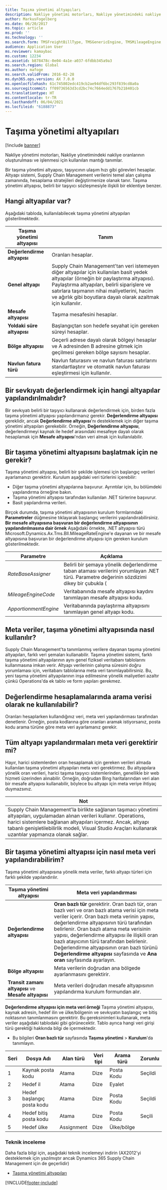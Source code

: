 ```yaml
---
title: Taşıma yönetimi altyapıları
description: Nakliye yönetimi motorları, Nakliye yönetimindeki nakliye oranlarının oluşturulması ve işlenmesi için kullanılan mantığı tanımlar.
author: MarkusFogelberg
ms.date: 06/20/2017
ms.topic: article
ms.prod: ''
ms.technology: ''
ms.search.form: TMSFreightBillType, TMSGenericEngine, TMSMileageEngine, TMSRateEngine, TMSTransitTimeEngine, TMSZoneEngine, TMSFreightBillTypeAssignment, TMSZoneMaster, TMSEngineParameters
audience: Application User
ms.reviewer: kamaybac
ms.custom: 12234
ms.assetid: b878478c-0e04-4a1e-a037-6fdbb345a9a3
ms.search.region: Global
ms.author: mafoge
ms.search.validFrom: 2016-02-28
ms.dyn365.ops.version: AX 7.0.0
ms.openlocfilehash: 61c745802edc419cb2ae94df6bc293f839cd8a0a
ms.sourcegitcommit: ff09736563d3cd2bc74c7664edd1767b218401cb
ms.translationtype: HT
ms.contentlocale: tr-TR
ms.lasthandoff: 06/04/2021
ms.locfileid: "6188873"
---
```

# <a name="transportation-management-engines"></a>Taşıma yönetimi altyapıları

[!include [banner](../includes/banner.md)]

Nakliye yönetimi motorları, Nakliye yönetimindeki nakliye oranlarının oluşturulması ve işlenmesi için kullanılan mantığı tanımlar. 

Bir taşıma yönetimi altyapısı, taşıyıcının ulaşım hızı gibi görevleri hesaplar. Altyapı sistemi, Supply Chain Management verilerini temel alan çalışma zamanında, hesaplama stratejileri değiştirmenize olanak tanır. Taşıma yönetimi altyapısı, belirli bir taşıyıcı sözleşmesiyle ilişkili bir eklentiye benzer.

## <a name="what-engines-are-available"></a>Hangi altyapılar var?
Aşağıdaki tabloda, kullanılabilecek taşıma yönetimi altyapıları gösterilmektedir.

| Taşıma yönetimi altyapısı | Tanım                                                                                                                                                                                                                                                                                                                 |
|----------------------------------|-----------------------------------------------------------------------------------------------------------------------------------------------------------------------------------------------------------------------------------------------------------------------------------------------------------------------------|
| **Değerlendirme altyapısı**                  | Oranları hesaplar.                                                                                                                                                                                                                                                                                                           |
| **Genel altyapı**               | Supply Chain Management'tan veri istemeyen diğer altyapılar için kullanılan basit yedek altyapılar (örneğin bir paylaştırma altyapısı). Paylaştırma altyapıları, belirli siparişlere ve satırlara taşımanın nihai maliyetlerini, hacim ve ağırlık gibi boyutlara dayalı olarak azaltmak için kullanılır. |
| **Mesafe altyapısı**               | Taşıma mesafesini hesaplar.                                                                                                                                                                                                                                                                                     |
| **Yoldaki süre altyapısı**          | Başlangıçtan son hedefe seyahat için gereken süreyi hesaplar.                                                                                                                                                                                                                                       |
| **Bölge altyapısı**                  | Geçerli adrese dayalı olarak bölgeyi hesaplar ve A adresinden B adresine gitmek için geçilmesi gereken bölge sayısını hesaplar.                                                                                                                                                                    |
| **Navlun fatura türü**            | Navlun faturasını ve navlun faturası satırlarını standartlaştırır ve otomatik navlun faturası eşleştirmesi için kullanılır.                                                                                                                                                                                                                |


## <a name="what-engines-must-be-configured-to-rate-a-shipment"></a>Bir sevkıyatı değerlendirmek için hangi altyapılar yapılandırılmalıdır?

Bir sevkıyatı belirli bir taşıyıcı kullanarak değerlendirmek için, birden fazla taşıma yönetimi altyapısı yapılandırmanız gerekir. **Değerlendirme altyapısı** gereklidir, ancak **Değerlendirme altyapısı**'nı desteklemek için diğer taşıma yönetimi altyapıları gerekebilir. Örneğin, **Değerlendirme altyapısı**, değerlendirmeyi kaynak ile hedef arasındaki mesafeye dayalı olarak hesaplamak için **Mesafe altyapısı**'ndan veri almak için kullanılabilir.

## <a name="whats-required-to-initialize-a-transportation-management-engine"></a>Bir taşıma yönetimi altyapısını başlatmak için ne gerekir?
Taşıma yönetimi altyapısı, belirli bir şekilde işlemesi için başlangıç verileri ayarlamanızı gerektirir. Kurulum aşağıdaki veri türlerini içerebilir:
-   Diğer taşıma yönetimi altyapılarına başvurur. Ayrıntılar için, bu bölümdeki yapılandırma örneğine bakın.
-   Taşıma yönetimi altyapısı tarafından kullanılan .NET türlerine başvurur.
-   Basit yapılandırma verileri.

Birçok durumda, taşıma yönetimi altyapısının kurulum formlarındaki **Parametreler** düğmesine tıklayarak başlangıç verilerini yapılandırabilirsiniz. **Bir mesafe altyapısına başvuran bir değerlendirme altyapısının yapılandırılmasına dair örnek** Aşağıdaki örnekte, .NET altyapısı türü Microsoft.Dynamics.Ax.Tms.Bll.MileageRateEngine'e dayanan ve bir mesafe altyapısına başvuran bir değerlendirme altyapısı için gereken kurulum gösterilmektedir.

|          Parametre           |                                                                                  Açıklama                                                                                  |
|------------------------------|-------------------------------------------------------------------------------------------------------------------------------------------------------------------------------|
|  <em>RateBaseAssigner</em>   | Belirli bir şemaya yönelik değerlendirme taban ataması verilerini yorumlayan .NET türü. Parametre değerinin sözdizimi dikey bir çubukla (|) ayrılmış iki segmentten oluşur ( |
|  <em>MileageEngineCode</em>  |                       Veritabanında mesafe altyapısı kaydını tanımlayan mesafe altyapısı kodu.                        |
| <em>ApportionmentEngine</em> |                        Veritabanında paylaştırma altyapısını tanımlayan genel altyapı kodu.                        |

## <a name="how-is-metadata-used-in-transportation-management-engines"></a>Meta veriler, taşıma yönetimi altyapısında nasıl kullanılır?

Supply Chain Management'ta tanımlanmış verilere dayanan taşıma yönetimi altyapıları, farklı veri şemaları kullanabilir. Taşıma yönetimi sistemi, farklı taşıma yönetimi altyapılarının aynı genel fiziksel veritabanı tablolarını kullanmasına imkan verir. Altyapı verilerinin çalışma süresini doğru yorumlaması için, veritabanı tablolarına meta veri tanımlayabilirsiniz. Bu, yeni taşıma yönetimi altyapılarının inşa edilmesine yönelik maliyetleri azaltır çünkü Operations'da ek tablo ve form yapıları gerekmez.

## <a name="what-can-be-used-as-search-data-in-rate-calculations"></a>Değerlendirme hesaplamalarında arama verisi olarak ne kullanılabilir?
Oranları hesaplarken kullandığınız veri, meta veri yapılandırması tarafından denetlenir. Örneğin, posta kodlarına göre oranları aramak istiyorsanız, posta kodu arama türüne göre meta veri ayarlamanız gerekir.

## <a name="do-all-engine-configurations-require-metadata"></a>Tüm altyapı yapılandırmaları meta veri gerektirir mi?
Hayır, harici sistemlerden oran hesaplamak için gereken verileri almada kullanılan taşıma yönetimi altyapıları meta veri gerektirmez. Bu altyapılara yönelik oran verileri, harici taşıma taşıyıcı sistemlerinden, genellikle bir web hizmeti üzerinden alınabilir. Örneğin, doğrudan Bing haritalarından veri alan bir mesafe altyapısı kullanabilir, böylece bu altyapı için meta veriye ihtiyaç duymazsınız.

| **Not**                                                                                                                                                                                                                                                                                                                                                                     |
|------------------------------------------------------------------------------------------------------------------------------------------------------------------------------------------------------------------------------------------------------------------------------------------------------------------------------------------------------------------------------|
| Supply Chain Management'la birlikte sağlanan taşımacı yönetimi altyapıları, uygulamadan alınan verileri kullanır. Operations, harici sistemlere bağlanan altyapıları içermez. Ancak, altyapı tabanlı genişletilebilirlik modeli, Visual Studio Araçları kullanarak uzantılar yapmanıza olanak sağlar. |

## <a name="how-do-i-configure-metadata-for-a-transportation-management-engine"></a>Bir taşıma yönetimi altyapısı için nasıl meta veri yapılandırabilirim?
Taşıma yönetimi altyapısına yönelik meta veriler, farklı altyapı türleri için farklı şekilde yapılandırılır.

| Taşıma yönetimi altyapısı               | Meta veri yapılandırması                                                                                                                                                                                                                                                                                                                                                                                                                                               |
|------------------------------------------------|----------------------------------------------------------------------------------------------------------------------------------------------------------------------------------------------------------------------------------------------------------------------------------------------------------------------------------------------------------------------------------------------------------------------------------------------------------------------|
| **Değerlendirme altyapısı**                                | **Oran bazlı tür** gerektirir. Oran bazlı tür, oran bazlı veri ve oran bazlı atama verisi için meta veriler içerir. Oran bazlı meta verinin yapısı, değerlendirme altyapısının türü tarafından belirlenir. Oran bazlı atama meta verisinin yapısı, değerlendirme altyapısı ile ilişkili oran bazlı atayıcının türü tarafından belirlenir. Değerlendirme altyapısının oran bazlı türünü **Değerlendirme altyapısı** sayfasında ve **Ana oran** sayfasında ayarlayın. |
| **Bölge altyapısı**                                | Meta verilerin doğrudan ana bölgede ayarlanmasını gerektirir.                                                                                                                                                                                                                                                                                                                                                                                                          |
| **Transit zamanı altyapısı** ve **Mesafe altyapısı** | Meta verileri doğrudan mesafe altyapısının yapılandırma kurulum formundan alır.                                                                                                                                                                                                                                                                                                                                                                                  |

  **Değerlendirme altyapısı için meta veri örneği** Taşıma yönetimi altyapısı, kaynak adresin, hedef ilin ve ülke/bölgenin ve sevkıyatın başlangıç ve bitiş noktasının tanımlanmasını gerektirir. Bu gereksinimleri kullanarak, meta veriler aşağıdaki tablodaki gibi görünecektir. Tablo ayrıca hangi veri girişi türü gerektiği hakkında bilgi de içermektedir.
-   Bu bilgileri **Oran bazlı tür** sayfasında **Taşıma yönetimi** &gt; **Kurulum**'da tanımlayın.

| Seri | Dosya Adı                          | Alan türü | Veri tipi | Arama türü    | Zorunlu |
|----------|-------------------------------|------------|-----------|----------------|-----------|
| 1        | Kaynak posta kodu            | Atama | Dize    | Posta Kodu    | Seçildi  |
| 2        | Hedef il             | Atama | Dize    | Eyalet          |           |
| 3        | Hedef başlangıç posta kodu | Atama | Dize    | Posta Kodu    | Seçildi  |
| 4        | Hedef bitiş posta kodu   | Atama | Dize    | Posta Kodu    | Seçili  |
| 5        | Hedef ülke           | Assignment | Dize    | Ülke/bölge |           |

### <a name="whitepaper"></a>Teknik inceleme

Daha fazla bilgi için, aşağıdaki teknik incelemeyi indirin (AX2012'yi desteklemek için yazılmıştır ancak Dynamics 365 Supply Chain Management için de geçerlidir)

- [Taşıma yönetimi altyapıları](https://download.microsoft.com/download/e/0/9/e0957665-c12f-43c7-94c0-611cc49d7d61/TransportationManagementEnginesInAX.pdf)


[!INCLUDE[footer-include](../../includes/footer-banner.md)]
